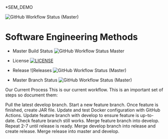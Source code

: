 *SEM_DEMO

![GitHub Workflow Status (Master)](https://img.shields.io/github/actions/workflow/status/ghost1100/sem/main.yml?branch=Master)

# Software Engineering Methods
* Master Build
  Status ![GitHub Workflow Status Master](https://img.shields.io/github/actions/workflow/status/ghost1100/sem/main.yml?branch=Master)
* License
 [![LICENSE](https://img.shields.io/github/license/ghost1100/sem.svg?style=flat-square)](https://github.com/ghost1100/sem/blob/master/LICENSE)
* Release ![Releases
  ![GitHub Workflow Status (Master)](https://img.shields.io/github/actions/workflow/status/ghost1100/sem/main.yml?branch=Master)

* Master Branch
  Status ![GitHub Workflow Status (Master)](https://img.shields.io/github/actions/workflow/status/ghost1100/sem/main.yml?branch=Master)

Our Current Process
This is our current workflow. This is an important set of steps so document them:

Pull the latest develop branch.
Start a new feature branch.
Once feature is finished, create JAR file.
Update and test Docker configuration with GitHub Actions.
Update feature branch with develop to ensure feature is up-to-date.
Check feature branch still works.
Merge feature branch into develop.
Repeat 2-7 until release is ready.
Merge develop branch into release and create release.
Merge release into master and develop.